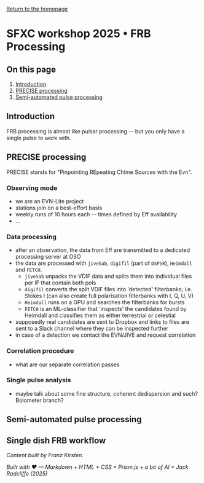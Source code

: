 <!-- MathJax -->
<script src="https://cdnjs.cloudflare.com/ajax/libs/mathjax/2.7.7/MathJax.js?config=TeX-AMS-MML_HTMLorMML" type="text/javascript"></script> 
<script type="text/x-mathjax-config">
    MathJax.Hub.Config({
      tex2jax: {
        skipTags: ['script', 'noscript', 'style', 'textarea', 'pre'],
        inlineMath: [['$','$']],
        displayMath: [['$$','$$']]
      }
    });
</script>  

<script type="text/javascript">
var pcs = document.lastModified.split(" ")[0].split("/");
var date = pcs[1] + '/' + pcs[0] + '/' + pcs[2];
onload = function(){
    document.getElementById("lastModified").innerHTML = "Page last modified on " + date;
}
		</script>

<link href="styles.css" rel="stylesheet" />

<!-- Prism CSS -->
<link rel="stylesheet" href="https://cdnjs.cloudflare.com/ajax/libs/prism/1.29.0/themes/prism.min.css" />
<link id="prism-dark" rel="stylesheet" href="https://cdnjs.cloudflare.com/ajax/libs/prism/1.29.0/themes/prism-tomorrow.min.css" disabled />
<link rel="stylesheet" href="https://cdnjs.cloudflare.com/ajax/libs/prism/1.29.0/plugins/line-numbers/prism-line-numbers.min.css" />

<!-- Prism JS -->
<script src="https://cdnjs.cloudflare.com/ajax/libs/prism/1.29.0/prism.min.js"></script>
<script src="https://cdnjs.cloudflare.com/ajax/libs/prism/1.29.0/components/prism-python.min.js"></script>
<script src="https://cdnjs.cloudflare.com/ajax/libs/prism/1.29.0/plugins/line-numbers/prism-line-numbers.min.js"></script>

[Return to the homepage](index.md)
# SFXC workshop 2025 • FRB Processing

## On this page
1. [Introduction](#introduction)
2. [PRECISE processing](#precise-processing)
3. [Semi-automated pulse processing](#semi-automated-pulse-processing)

## Introduction
FRB processing is almost like pulsar processing -- but you only have a single pulse to
work with. 

## PRECISE processing
PRECISE stands for "Pinpointing REpeating ChIme Sources with the Evn". 

### Observing mode
- we are an EVN-Lite project
- stations join on a best-effort basis
- weekly runs of 10 hours each -- times defined by Eff availability
- ...

### Data processing
- after an observation, the data from Eff are transmitted to a dedicated processing server
  at OSO
- the data are processed with `jive5ab`, `digifil` (part of `DSPSR`), `Heimdall` and
  `FETCH`.
  - `jive5ab` unpacks the VDIF data and splits them into individual files per IF that contain
    both pols 
  - `digifil` converts the split VDIF files into 'detected' filterbanks; i.e. Stokes I
    (can also create full polarisation filterbanks with I, Q, U, V)
  - `Heimdall` runs on a GPU and searches the filterbanks for bursts
  - `FETCH` is an ML-classifier that 'inspects' the candidates found by Heimdall and
    classifies them as either terrestrial or celestial
- supposedly real candidates are sent to Dropbox and links to files are sent to a Slack
  channel where they can be inspected further
- in case of a detection we contact the EVN/JIVE and request correlation

### Correlation procedure
- what are our separate correlation passes

### Single pulse analysis
- maybe talk about some fine structure, coherent dedispersion and such? Bolometer branch?


## Semi-automated pulse processing

## Single dish FRB workflow

_Content built by Franz Kirsten._ <i><span id="lastModified"></span></i>

_Built with ♥ — Markdown + HTML + CSS + Prism.js + a bit of AI + Jack Radcliffe (2025)_

<!-- Custom Script: funcs.js -->
<script>
    const copy = (el) => {
      const pre = document.querySelector(el);
      if (!pre) return;
      const code = pre.innerText;
      navigator.clipboard.writeText(code).then(() => {
        const btn = document.querySelector(`[data-copy="${el}"]`);
        if (!btn) return;
        const old = btn.textContent;
        btn.textContent = 'Copied!';
        setTimeout(() => (btn.textContent = old), 1500);
      });
    };
    document.addEventListener('click', (e) => {
      const t = e.target;
      if (t.matches('.copy-btn')) {
        const target = t.getAttribute('data-copy');
        copy(target);
      }
    });
</script>
